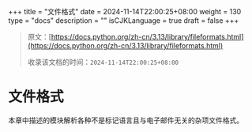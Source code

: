 +++
title = "文件格式"
date = 2024-11-14T22:00:25+08:00
weight = 130
type = "docs"
description = ""
isCJKLanguage = true
draft = false
+++

> 原文：[https://docs.python.org/zh-cn/3.13/library/fileformats.html](https://docs.python.org/zh-cn/3.13/library/fileformats.html)
>
> 收录该文档的时间：`2024-11-14T22:00:25+08:00`

# 文件格式

​	本章中描述的模块解析各种不是标记语言且与电子邮件无关的杂项文件格式。
